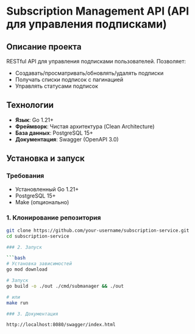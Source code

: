# Subscription Management API (API для управления подписками)

## Описание проекта
RESTful API для управления подписками пользователей. Позволяет:
- Создавать/просматривать/обновлять/удалять подписки
- Получать списки подписок с пагинацией
- Управлять статусами подписок

## Технологии
- **Язык**: Go 1.21+
- **Фреймворк**: Чистая архитектура (Clean Architecture)
- **База данных**: PostgreSQL 15+
- **Документация**: Swagger (OpenAPI 3.0)

## Установка и запуск

### Требования
- Установленный Go 1.21+
- PostgreSQL 15+
- Make (опционально)

### 1. Клонирование репозитория
```bash
git clone https://github.com/your-username/subscription-service.git
cd subscription-service

### 2. Запуск

```bash
# Установка зависимостей
go mod download

# Запуск
go build -o ./out ./cmd/submanager && ./out

# или
make run

### 3. Документация

http://localhost:8080/swagger/index.html
